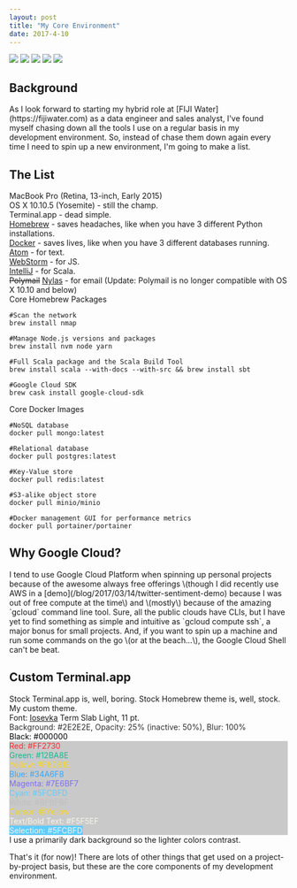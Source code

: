 ```yaml
---
layout: post
title: "My Core Environment"
date: 2017-4-10
---
```

<link rel="stylesheet"
      href="//cdnjs.cloudflare.com/ajax/libs/highlight.js/9.12.0/styles/default.min.css">
<script src="//cdnjs.cloudflare.com/ajax/libs/highlight.js/9.12.0/highlight.min.js"></script>
<script>hljs.initHighlightingOnLoad();</script>
<div>
  <img class="ui avatar image" src="/images/avatars/mac.png">
  <img class="ui avatar image" src="/images/avatars/jetbrains.png">
  <img class="ui avatar image" src="/images/avatars/docker.png">
  <img class="ui avatar image" src="/images/avatars/atomio.png">
  <img class="ui avatar image" src="/images/avatars/googlecloud.png">
</div>
<h2 class="ui header">Background</h2>
As I look forward to starting my hybrid role at [FIJI Water](https://fijiwater.com) as a data engineer and sales analyst, I've found myself chasing down all the tools I use on a regular basis in my development environment. So, instead of chase them down again every time I need to spin up a new environment, I'm going to make a list.

<h2 class="ui header">The List</h2>
<div class="ui relaxed list">
  <div class="item">
    <div class="content">
      <div class="header">MacBook Pro (Retina, 13-inch, Early 2015)</div>
      <div class="description">
        <div class="ui bulleted list">
          <div class="item">OS X 10.10.5 (Yosemite) - still the champ.</div>
          <div class="item">Terminal.app - dead simple.</div>
          <div class="item"><a href="https://brew.sh/">Homebrew</a> - saves headaches, like when you have 3 different Python installations.</div>
          <div class="item"><a href="https://www.docker.com/community-edition">Docker</a> - saves lives, like when you have 3 different databases running.</div>
          <div class="item"><a href="https://atom.io/">Atom</a> - for text.</div>
          <div class="item"><a href="https://www.jetbrains.com/toolbox/">WebStorm</a> - for JS.</div>
          <div class="item"><a href="https://www.jetbrains.com/toolbox/">IntelliJ</a> - for Scala.</div>
          <div class="item"><a style="text-decoration:line-through" href="https://polymail.io">Polymail</a> <a href="https://www.nylas.com/nylas-mail/">Nylas</a> - for email (Update: Polymail is no longer compatible with OS X 10.10 and below)</div>
        </div>
      </div>
    </div>
  </div>
  <div class="item">
    <div class="content">
      <div class="header">Core Homebrew Packages</div>
      <div class="description">
        <div class="ui list">
          <div class="item">
            <pre><code class="bash">#Scan the network
brew install nmap</code></pre>
          </div>
          <div class="item">
            <pre><code class="bash">#Manage Node.js versions and packages
brew install nvm node yarn</code></pre>
          </div>
          <div class="item">
            <pre><code class="bash">#Full Scala package and the Scala Build Tool
brew install scala --with-docs --with-src && brew install sbt</code></pre>
          </div>
          <div class="item">
            <pre><code class="bash">#Google Cloud SDK
brew cask install google-cloud-sdk</code></pre>
          </div>
        </div>
      </div>
    </div>
  </div>
  <div class="item">
    <div class="content">
      <div class="header">Core Docker Images</div>
      <div class="description">
        <div class="ui list">
          <div class="item">
            <pre><code class="bash">#NoSQL database
docker pull mongo:latest</code></pre>
          </div>
          <div class="item">
            <pre><code class="bash">#Relational database
docker pull postgres:latest</code></pre>
          </div>
          <div class="item">
            <pre><code class="bash">#Key-Value store
docker pull redis:latest</code></pre>
          </div>
          <div class="item">
            <pre><code class="bash">#S3-alike object store
docker pull minio/minio</code></pre>
          </div>
          <div class="item">
            <pre><code class="bash">#Docker management GUI for performance metrics
docker pull portainer/portainer</code></pre>
          </div>
        </div>
      </div>
    </div>
  </div>
</div>
<h2 class="ui header">Why Google Cloud?</h2>
I tend to use Google Cloud Platform when spinning up personal projects because of the awesome always free offerings \(though I did recently use AWS in a [demo](/blog/2017/03/14/twitter-sentiment-demo) because I was out of free compute at the time\) and \(mostly\) because of the amazing `gcloud` command line tool. Sure, all the public clouds have CLIs, but I have yet to find something as simple and intuitive as `gcloud compute ssh`, a major bonus for small projects. And, if you want to spin up a machine and run some commands on the go \(or at the beach...\), the Google Cloud Shell can't be beat.
<h2 class="ui header">Custom Terminal.app</h2>
Stock Terminal.app is, well, boring. Stock Homebrew theme is, well, stock. My custom theme.
<div class="ui relaxed list">
  <div class="item">Font: <a href="https://be5invis.github.io/Iosevka/">Iosevka</a> Term Slab Light, 11 pt.</div>
  <div class="item" style="color:#2E2E2E">Background: #2E2E2E, Opacity: 25% (inactive: 50%), Blur: 100%</div>
  <div class="item" style="color:#000000;">Black: #000000</div>
  <div style="background-color:rgba(46, 46, 46, .25)">
    <div class="item" style="color:#FF2730;">Red: #FF2730</div>
    <div class="item" style="color:#12BA8E;">Green: #12BA8E</div>
    <div class="item" style="color:#F8D61E;">Yellow: #F8D61E</div>
    <div class="item" style="color:#34A6F8;">Blue: #34A6F8</div>
    <div class="item" style="color:#7E6BF7;">Magenta: #7E6BF7</div>
    <div class="item" style="color:#5FCBFD;">Cyan: #5FCBFD</div>
    <div class="item" style="color:#BFBFBF;">White: #BFBFBF</div>
    <div class="item" style="color:#F8D61E;">Cursor: @Yellow</div>
    <div class="item" style="color:#F5F5EF;">Text/Bold Text: #F5F5EF</div>
    <div class="item"><mark style="color:#F5F5EF;background-color:#5FCBFD;">Selection: #5FCBFD</mark></div>
  </div>
</div>
I use a primarily dark background so the lighter colors contrast.

That's it \(for now\)! There are lots of other things that get used on a project-by-project basis, but these are the core components of my development environment.
